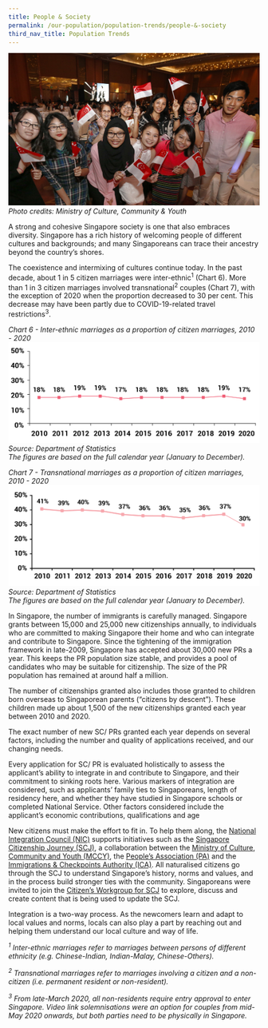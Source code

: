 ```yaml
---
title: People & Society
permalink: /our-population/population-trends/people-&-society
third_nav_title: Population Trends
---
```


![Image by MCCY](/images/stock-image-21.jpg)
*Photo credits: Ministry of Culture, Community & Youth*

A strong and cohesive Singapore society is one that also embraces diversity. Singapore has a rich history of welcoming people of different cultures and backgrounds; and many Singaporeans can trace their ancestry beyond the country’s shores.

The coexistence and intermixing of cultures continue today. In the past decade, about 1 in 5 citizen marriages were inter-ethnic<sup>1</sup> (Chart 6). More than 1 in 3 citizen marriages involved transnational<sup>2</sup> couples (Chart 7), with the exception of 2020 when the proportion decreased to 30 per cent. This decrease may have been partly due to COVID-19-related travel restrictions<sup>3</sup>.

*Chart 6 - Inter-ethnic marriages as a proportion of citizen marriages, 2010 - 2020*
![Chart 6](/images/Chart-6-Inter-Ethnic-Marriages-2010-2020.jpg)
*Source: Department of Statistics*  
*The figures are based on the full calendar year (January to December).*

*Chart 7 - Transnational marriages as a proportion of citizen marriages, 2010 - 2020*
![Chart 7](/images/Chart-7-Transnational-Marriages-2010-2020.jpg)
*Source: Department of Statistics*  
*The figures are based on the full calendar year (January to December).*

In Singapore, the number of immigrants is carefully managed. Singapore grants between 15,000 and 25,000 new citizenships annually, to individuals who are committed to making Singapore their home and who can integrate and contribute to Singapore. Since the tightening of the immigration framework in late-2009, Singapore has accepted about 30,000 new PRs a year. This keeps the PR population size stable, and provides a pool of candidates who may be suitable for citizenship. The size of the PR population has remained at around half a million.

The number of citizenships granted also includes those granted to children born overseas to Singaporean parents (“citizens by descent”). These children made up about 1,500 of the new citizenships granted each year between 2010 and 2020.

The exact number of new SC/ PRs granted each year depends on several factors, including the number and quality of applications received, and our changing needs.

Every application for SC/ PR is evaluated holistically to assess the applicant’s ability to integrate in and contribute to Singapore, and their commitment to sinking roots here. Various markers of integration are considered, such as applicants’ family ties to Singaporeans, length of residency here, and whether they have studied in Singapore schools or completed National Service. Other factors considered include the applicant’s economic contributions, qualifications and age

New citizens must make the effort to fit in. To help them along, the [National Integration Council (NIC)](https://www.mccy.gov.sg/sector/initiatives/national-integration-council) supports initiatives such as the [Singapore Citizenship Journey (SCJ)](https://www.sgjourney.gov.sg), a collaboration between the [Ministry of Culture, Community and Youth (MCCY)](https://www.mccy.gov.sg/), the [People’s Association (PA)](https://www.pa.gov.sg/) and the [Immigrations & Checkpoints Authority (ICA)](https://www.ica.gov.sg). All naturalised citizens go through the SCJ to understand Singapore’s history, norms and values, and in the process build stronger ties with the community. Singaporeans were invited to join the [Citizen’s Workgroup for SCJ](https://www.mccy.gov.sg/sector/initiatives/citizens-workgroup-for-singapore-citizenship-journey) to explore, discuss and create content that is being used to update the SCJ.

Integration is a two-way process. As the newcomers learn and adapt to local values and norms, locals can also play a part by reaching out and helping them understand our local culture and way of life.

*<sup>1</sup> Inter-ethnic marriages refer to marriages between persons of different ethnicity (e.g. Chinese-Indian, Indian-Malay, Chinese-Others).*

*<sup>2</sup> Transnational marriages refer to marriages involving a citizen and a non-citizen (i.e. permanent resident or non-resident).*

*<sup>3</sup> From late-March 2020, all non-residents require entry approval to enter Singapore. Video link solemnisations were an option for couples from mid-May 2020 onwards, but both parties need to be physically in Singapore.*
